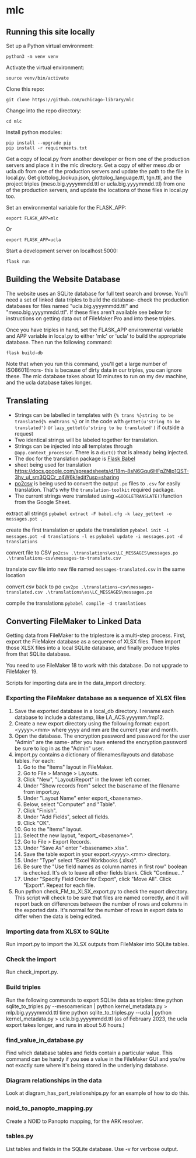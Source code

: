 # mlc

## Running this site locally

Set up a Python virtual environment:

```console
python3 -m venv venv
```

Activate the virtual environment:

```console
source venv/bin/activate
```

Clone this repo:
```console
git clone https://github.com/uchicago-library/mlc
```

Change into the repo directory:
```console
cd mlc
```

Install python modules:
```console
pip install --upgrade pip
pip install -r requirements.txt
```

Get a copy of local.py from another developer or from one of the production
servers and place it in the mlc directory. Get a copy of either meso.db or 
ucla.db from one of the production servers and update the path to the file
in local.py. Get glottolog_lookup.json, glottolog_language.ttl, tgn.ttl, and
the project triples (meso.big.yyyymmdd.ttl or ucla.big.yyyymmdd.ttl) from
one of the production servers, and update the locations of those files in 
local.py too. 

Set an environmental variable for the FLASK_APP:
```console
export FLASK_APP=mlc
```

Or
```console
export FLASK_APP=ucla
```

Start a development server on localhost:5000:
```console
flask run
```

## Building the Website Database
The website uses an SQLite database for full text search and browse. You'll need a set of linked data
triples to build the database- check the production databases for files named "ucla.big.yyyymmdd.ttl" and
"meso.big.yyyymmdd.ttl". If these files aren't available see below for instructions on getting data out
of FileMaker Pro and into these triples. 

Once you have triples in hand, set the FLASK_APP environmental variable and APP variable in local.py to either
'mlc' or 'ucla' to build the appropriate database. Then run the following command:

```console
flask build-db
```

Note that when you run this command, you'll get a large number of ISO8601Errors- this is because 
of dirty data in our triples, you can ignore these. The mlc database takes about 10 minutes to run on my dev 
machine, and the ucla database takes longer. 

## Translating
- Strings can be labelled in templates with 
	`{% trans %}string to be translated{% endtrans %}`
	or in the code with	`gettet(u'string to be translated')` 
	or	`lazy_gettet(u'string to be translated')` if outside a request
- Two identical strings will be labeled together for translation.
- Strings can be injected into all templates through `@app.context_processor`. There is a `dict()` that is already being injected.
- The doc for the translation package is [Flask Babel](https://python-babel.github.io/flask-babel/)
- sheet being used for translation https://docs.google.com/spreadsheets/d/18m-8sN6Gqu6HFgZNIp1QST-3hy_ul_sm3QQCr_z4W6k/edit?usp=sharing
- [po2csv](https://docs.translatehouse.org/projects/translate-toolkit/en/latest/commands/csv2po.html) is being used to convert the output `.po` files to `.csv` for easily translation. That's why the `translation-toolkit` required package.
- The current strings were translated using `=GOOGLETRANSLATE()`function from the Google Sheet.

extract all strings
`pybabel extract -F babel.cfg -k lazy_gettext -o messages.pot .`

create the first translation or update the translation
`pybabel init -i messages.pot -d translations -l es`
`pybabel update -i messages.pot -d translations`

convert file to CSV
`po2csv .\translations\es\LC_MESSAGES\messages.po .\translations-csv\messages-to-translate.csv`

translate csv file into new file named `messages-translated.csv` in the same location

convert csv back to po 
`csv2po .\translations-csv\messages-translated.csv .\translations\es\LC_MESSAGES\messages.po`

compile the translations
`pybabel compile -d translations`

## Converting FileMaker to Linked Data

Getting data from FileMaker to the triplestore is a multi-step process. First, export the FileMaker database as a sequence of XLSX files. Then import those XLSX files into a local SQLite database, and finally produce triples from that SQLite database. 

You need to use FileMaker 18 to work with this database. Do not upgrade to FileMaker 19. 

Scripts for importing data are in the data_import directory.

### Exporting the FileMaker database as a sequence of XLSX files

1. Save the exported database in a local_db directory. I rename each database
   to include a datestamp, like LA_ACS.yyyymm.fmp12.
2. Create a new export directory using the following format:
   export.&lt;yyyy&gt;.&lt;mm&gt; where yyyy and mm are the current year and month.
3. Open the database. The encryption password and password for the user "Admin"
   are the same- after you have entered the encryption password be sure to 
   log in as the "Admin" user.
4. import.py contains a dictionary of filenames/layouts and database tables. For each:
    1. Go to the "Items" layout in FileMaker.
    2. Go to File > Manage > Layouts.
    3. Click "New", "Layout/Report" in the lower left corner. 
    4. Under "Show records from" select the basename of the filename from
       import.py.
    5. Under "Layout Name" enter export_&lt;basename&gt;. 
    6. Below, select "Computer" and "Table". 
    7. Click "Finish". 
    8. Under "Add Fields", select all fields. 
    9. Click "OK". 
    10. Go to the "Items" layout.
    11. Select the new layout, "export_&lt;basename&gt;". 
    12. Go to File > Export Records. 
    13. Under "Save As" enter "&lt;basename&gt;.xlsx". 
    14. Save the table export in your export.&lt;yyyy&gt;.&lt;mm&gt; directory.
    15. Under "Type" select "Excel Workbooks (.xlsx)". 
    16. Be sure the "Use field names as column names in first row" boolean is
       checked. It's ok to leave all other fields blank. Click "Continue..."
    17. Under "Specify Field Order for Export", click "Move All". Click "Export".
       Repeat for each file. 
5. Run python check_FM_to_XLSX_export.py to check the export directory.
   This script will check to be sure that files are named correctly, and it
   will report back on differences between the number of rows and columns in
   the exported data. It's normal for the number of rows in export data to
   differ when the data is being edited.

### Importing data from XLSX to SQLite
Run import.py to import the XLSX outputs from FileMaker into SQLite tables.

### Check the import
Run check_import.py. 

### Build triples
Run the following commands to export SQLite data as triples:
time python sqlite_to_triples.py --mesoamerican | python kernel_metadata.py > mlp.big.yyyymmdd.ttl
time python sqlite_to_triples.py --ucla | python kernel_metadata.py > ucla.big.yyyymmdd.ttl
(as of February 2023, the ucla export takes longer, and runs in about 5.6 hours.)

### find_value_in_database.py

Find which database tables and fields contain a particular value. This command can be handy if you see a value in the FileMaker GUI and you're not exactly sure where it's being stored in the underlying database. 

### Diagram relationships in the data
Look at diagram_has_part_relationships.py for an example of how to do this. 

### noid_to_panopto_mapping.py

Create a NOID to Panopto mapping, for the ARK resolver.

### tables.py

List tables and fields in the SQLite database. Use -v for verbose output.

